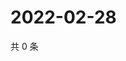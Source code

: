 # 2022-02-28

共 0 条

<!-- BEGIN WEIBO -->
<!-- 最后更新时间 Mon Feb 28 2022 18:10:36 GMT+0800 (China Standard Time) -->

<!-- END WEIBO -->

